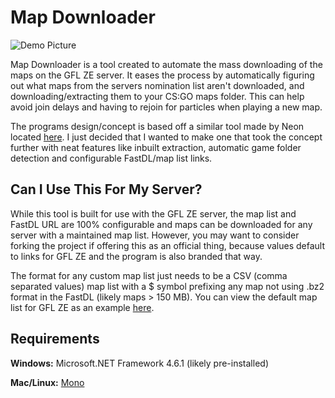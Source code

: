 # Map Downloader

![Demo Picture](https://i.imgur.com/LyyF3K2.png "Demo Picture")

Map Downloader is a tool created to automate the mass downloading of the maps on the GFL ZE server. It eases the process by automatically figuring out what maps from the servers nomination list aren't downloaded, and downloading/extracting them to your CS:GO maps folder. This can help avoid join delays and having to rejoin for particles when playing a new map.

The programs design/concept is based off a similar tool made by Neon located [here](https://unloze.com/threads/cs-s-ze-map-pack.396/). I just decided that I wanted to make one that took the concept further with neat features like inbuilt extraction, automatic game folder detection and configurable FastDL/map list links.

## Can I Use This For My Server?

While this tool is built for use with the GFL ZE server, the map list and FastDL URL are 100% configurable and maps can be downloaded for any server with a maintained map list. However, you may want to consider forking the project if offering this as an official thing, because values default to links for GFL ZE and the program is also branded that way.

The format for any custom map list just needs to be a CSV (comma separated values) map list with a $ symbol prefixing any map not using .bz2 format in the FastDL (likely maps > 150 MB). You can view the default map list for GFL ZE as an example [here](https://raw.githubusercontent.com/Vauff/MapDownloader/master/maps.csv).

## Requirements

**Windows:** Microsoft.NET Framework 4.6.1 (likely pre-installed)

**Mac/Linux:** [Mono](https://www.mono-project.com/)